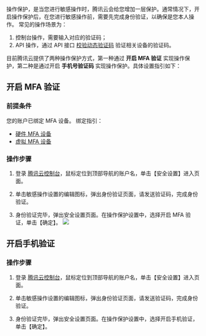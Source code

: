 操作保护，是当您进行敏感操作时，腾讯云会给您增加一层保护。通常情况下，开启操作保护后，在您进行敏感操作前，需要先完成身份验证，以确保是您本人操作。
常见的操作场景为：
1. 控制台操作，需要输入对应的验证码；
2. API 操作，通过 API 接口 [校验动态验证码](/document/product/598/15311) 验证相关设备的验证码。

目前腾讯云提供了两种操作保护方式，第一种通过 **开启 MFA 验证** 实现操作保护，第二种是通过开启 **手机号验证码** 实现操作保护。具体设置指引如下：

## 开启 MFA 验证
### 前提条件
您的账户已绑定 MFA 设备。
绑定指引：
- [硬件 MFA 设备](https://cloud.tencent.com/document/product/378/14520)  
- [虚拟 MFA 设备](https://cloud.tencent.com/document/product/378/14498)

### 操作步骤
1. 登录 [腾讯云控制台](https://console.cloud.tencent.com)，鼠标定位到顶部导航的账户名，单击【安全设置】进入页面。

2. 单击敏感操作设置的编辑图标，弹出身份验证页面，请发送验证码，完成身份验证。

3. 身份验证完毕，弹出安全设置页面。在操作保护设置中，选择开启 MFA 验证，单击【确定】。
![](https://mc.qcloudimg.com/static/img/467e9f048620a5af2d2c646e431e2aac/image.png)

## 开启手机验证
###  操作步骤
1. 登录 [腾讯云控制台](https://console.cloud.tencent.com)，鼠标定位到顶部导航的账户名，单击【安全设置】进入页面。

2. 单击敏感操作设置的编辑图标，弹出身份验证页面，请发送验证码，完成身份验证。

3. 身份验证完毕，弹出安全设置页面。在操作保护设置中，选择开启手机验证，单击【确定】。

